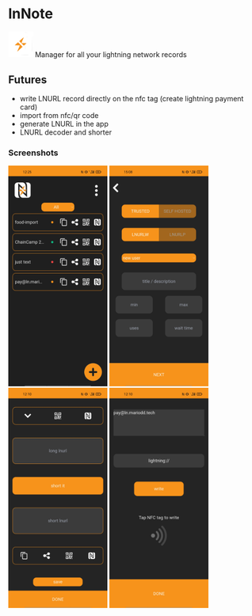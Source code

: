 # lnNote

<img src="dist/logo.svg" alt="drawing" width="50"/>
Manager for all your lightning network records

## Futures

- write LNURL record directly on the nfc tag (create lightning payment card)
- import from nfc/qr code
- generate LNURL in the app
- LNURL decoder and shorter

### Screenshots

<div>
<img src="dist/assets/homeScreen.jpg" alt="Home Screen" width="200"/>
<img src="dist/assets/newScreen.jpg" alt="Home Screen" width="200"/>
<img src="dist/assets/shortScreen.jpg" alt="Home Screen" width="200"/>
<img src="dist/assets/writeScreen.jpg" alt="Home Screen" width="200"/>
</div>

